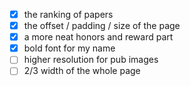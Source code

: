 - [x] the ranking of papers
- [x] the offset / padding / size of the page
- [x] a more neat honors and reward part
- [x] bold font for my name
- [ ] higher resolution for pub images
- [ ] 2/3 width of the whole page